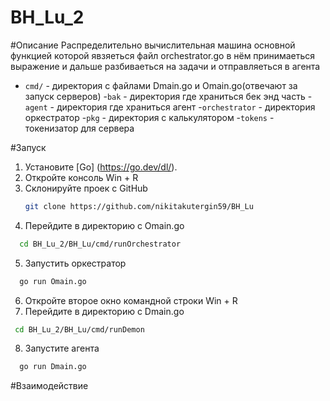 # BH_Lu_2

#Описание
Распределительно вычислительная машина основной функцией которой явзяеться файл orchestrator.go в нём принимаеться выражение и дальше разбиваеться на задачи и отправляеться в агента
- `cmd/` - директория с файлами Dmain.go и Omain.go(отвечают за запуск серверов)
-`bak` - директория где храниться бек энд часть
  -`agent` - директория где храниться агент
  -`orchestrator` - директория оркестратор
  -`pkg` - директория с калькулятором
  -`tokens` - токенизатор для сервера

#Запуск
1. Установите [Go] (https://go.dev/dl/).
2. Откройте консоль
Win + R
3. Склонируйте проек с GitHub
    ```bash
    git clone https://github.com/nikitakutergin59/BH_Lu
    ```
4. Перейдите в директорию с Omain.go
```bash
  cd BH_Lu_2/BH_Lu/cmd/runOrchestrator
```
5. Запустить оркестратор
```bash
  go run Omain.go
```
6. Откройте второе окно командной строки
Win + R
7. Перейдите в директорию с Dmain.go
```bash
 cd BH_Lu_2/BH_Lu/cmd/runDemon
```
8. Запустите агента
```bash
  go run Dmain.go
```

#Взаимодействие


    
